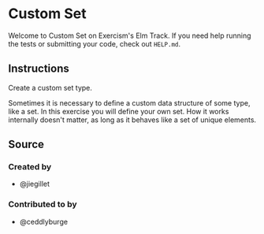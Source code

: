# Custom Set

Welcome to Custom Set on Exercism's Elm Track.
If you need help running the tests or submitting your code, check out `HELP.md`.

## Instructions

Create a custom set type.

Sometimes it is necessary to define a custom data structure of some type, like a set.
In this exercise you will define your own set.
How it works internally doesn't matter, as long as it behaves like a set of unique elements.

## Source

### Created by

- @jiegillet

### Contributed to by

- @ceddlyburge